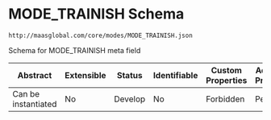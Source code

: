 # MODE_TRAINISH Schema

```
http://maasglobal.com/core/modes/MODE_TRAINISH.json
```

Schema for MODE_TRAINISH meta field

| Abstract            | Extensible | Status  | Identifiable | Custom Properties | Additional Properties | Defined In                                          |
| ------------------- | ---------- | ------- | ------------ | ----------------- | --------------------- | --------------------------------------------------- |
| Can be instantiated | No         | Develop | No           | Forbidden         | Permitted             | [core/modes/MODE_TRAINISH.json](MODE_TRAINISH.json) |
